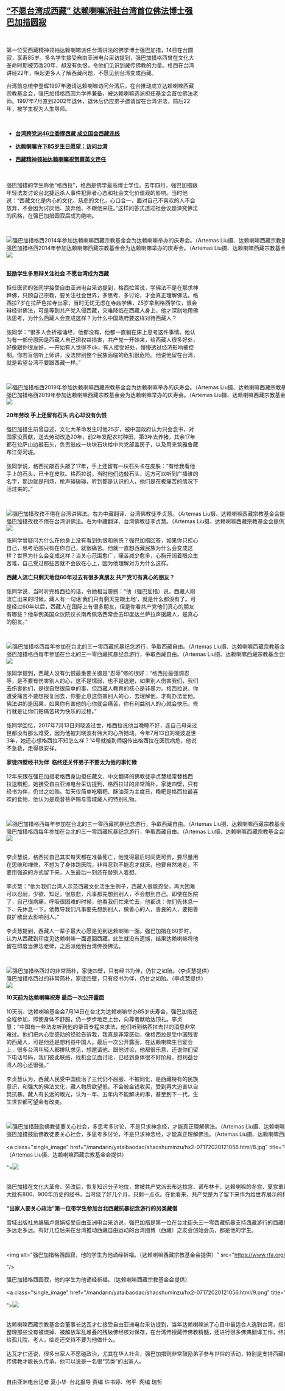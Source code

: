 <!--1595003781000-->
[“不愿台湾成西藏”    达赖喇嘛派驻台湾首位佛法博士强巴加措圆寂](https://www.rfa.org/mandarin/yataibaodao/shaoshuminzu/hx2-07172020121056.html)
------

<p> </p><p>第一位受西藏精神领袖达赖喇嘛派任台湾讲法的佛学博士强巴加措，14日在台圆寂，享寿85岁。多名学生接受自由亚洲电台采访提到，强巴加措格西曾在文化大革命时期被劳改20年，却没有仇恨，令他们见识到藏传佛教的力量。格西在台湾讲经22年，唤起更多人了解西藏问题，不愿见到台湾变成西藏。</p><p>台湾前总统李登辉1997年邀请达赖喇嘛访问台湾后，在台推动成立达赖喇嘛西藏宗教基金会，强巴加措格西因为学养兼备，被达赖喇嘛选派担任基金会首位佛法老师。1997年7月直到2002年退休，退休后仍应弟子邀请留在台湾讲法，前后22年，被学生视为人生导师。</p><p> </p><ul><li><b><a class="external-link" href="http://www.rfa.org/mandarin/yataibaodao/shaoshuminzu/hx1-07082020091138.html">台湾跨党派46立委撑西藏 成立国会西藏连线</a></b></li></ul><ul><li><b><a class="external-link" href="http://www.rfa.org/mandarin/yataibaodao/shaoshuminzu/hx-07052020120510.html">达赖喇嘛许下85岁生日愿望：访问台湾</a></b></li></ul><ul><li><b><a class="external-link" href="http://www.rfa.org/mandarin/yataibaodao/gangtai/hx-01132020111728.html">西藏精神领袖达赖喇嘛祝贺蔡英文连任 </a></b></li></ul><p><br/> <br/> 强巴加措的学生称他“格西拉”，格西是佛学最高博士学位。去年四月，强巴加措跟年轻法友讨论台北捷运杀人事件犯罪者心态和社会文化价值观的影响。当时他说：“西藏文化是内心的文化、慈悲的文化，心口合一，面对自己不喜欢的人不会放弃，不会因为讨厌他、放弃他、不跟他来往。”这样问答式透过社会议题深究佛法的风格，在强巴加措圆寂后成为绝响。</p><p> </p><p><div class="image-inline captioned" style="width:1280px;"><div style="width:1280px;"><img alt="强巴加措格西2014年参加达赖喇嘛西藏宗教基金会为达赖喇嘛举办的庆寿会。（Artemas Liu摄、达赖喇嘛西藏宗教基金会提供）" src="https://www.rfa.org/mandarin/yataibaodao/shaoshuminzu/hx2-07172020121056.html/2.jpg" title="强巴加措格西2014年参加达赖喇嘛西藏宗教基金会为达赖喇嘛举办的庆寿会。（Artemas Liu摄、达赖喇嘛西藏宗教基金会提供）"/></div><div class="image-caption"><span style="width:1280px;">强巴加措格西2014年参加达赖喇嘛西藏宗教基金会为达赖喇嘛举办的庆寿会。（Artemas Liu摄、达赖喇嘛西藏宗教基金会提供）</span><span class="copyright"> </span></div><div id="zoomattribute"><a class="single_image" href="/mandarin/yataibaodao/shaoshuminzu/hx2-07172020121056.html/2.jpg" title="强巴加措格西2014年参加达赖喇嘛西藏宗教基金会为达赖喇嘛举办的庆寿会。（Artemas Liu摄、达赖喇嘛西藏宗教基金会提供）"><img src="/rfa_resources/graphics/icon-zoom.png"/></a></div></div></p><p><br/> <b>鼓励学生多思辩关注社会 不愿台湾成为西藏 </b><br/> <br/> 担任医师的张同学接受自由亚洲电台采访提到，格西拉常说，学佛法不是在那求神拜佛，只顾自己宗教，要关注社会世界，多思考、多讨论，才会真正理解佛法。格西拉7岁在拉萨色拉寺出家，当时无忧无虑在寺庙学佛，25岁拿到格西学位，很会辩经讲佛法，可是等到共产党入侵西藏，灾难降临在西藏人身上，他才深刻地用佛法思考，为什么西藏人会变成这样？为什么中国政府要这样对待西藏人？<br/> <br/> 张同学：“很多人会祈福诵经，他都没有，他都一直躺在床上思考这件事情。他认为有一部份原因是西藏人自己把权益损害，共产党一开始来，给西藏人很多好处，好像跟你很友好，一开始有人觉得不ok，有人接受好处，慢慢透过经济影响被控制。你若盲信听上师讲，没法辨别整个民族面临的危机很危险。他说他留在台湾，就是希望台湾不要跟西藏一样。”</p><p> </p><p><div class="image-inline captioned" style="width:1280px;"><div style="width:1280px;"><img alt="强巴加措格西2019年参加达赖喇嘛西藏宗教基金会为达赖喇嘛举办的庆寿会。（Artemas Liu摄、达赖喇嘛西藏宗教基金会提供）" src="https://www.rfa.org/mandarin/yataibaodao/shaoshuminzu/hx2-07172020121056.html/3.jpg" title="强巴加措格西2019年参加达赖喇嘛西藏宗教基金会为达赖喇嘛举办的庆寿会。（Artemas Liu摄、达赖喇嘛西藏宗教基金会提供）"/></div><div class="image-caption"><span style="width:1280px;">强巴加措格西2019年参加达赖喇嘛西藏宗教基金会为达赖喇嘛举办的庆寿会。（Artemas Liu摄、达赖喇嘛西藏宗教基金会提供）</span><span class="copyright"> </span></div><div id="zoomattribute"><a class="single_image" href="/mandarin/yataibaodao/shaoshuminzu/hx2-07172020121056.html/3.jpg" title="强巴加措格西2019年参加达赖喇嘛西藏宗教基金会为达赖喇嘛举办的庆寿会。（Artemas Liu摄、达赖喇嘛西藏宗教基金会提供）"><img src="/rfa_resources/graphics/icon-zoom.png"/></a></div></div> <b><br/> 20年劳改 手上还留有石头 内心却没有仇恨</b><br/> <br/> 强巴加措生前曾自述，文化大革命发生时他25岁，被中国政府认为只会念书，对国家没贡献，送去劳动改造20年，前2年发配农村种田，第3年去养猪，其余17年都在拉萨山边敲石头，负责敲成一块块石块给中共党部盖房子，以及用来筑雅鲁藏布江旁河堤。<br/> <br/> 张同学说，格西拉敲石头敲了17年，手上还留有一块石头卡在皮肤：“有给我看他手上的石头，已卡在皮肤。格西拉说，当时他们边敲石头，远方可以听到广播谁的名字，那边就是刑场，枪声碰碰碰，听到都是认识的人，他们是在极痛苦的情况下活过来的。”</p><p> </p><p><div class="image-inline captioned" style="width:1280px;"><div style="width:1280px;"><img alt="强巴加措孜孜不倦在台湾讲佛法。右为中藏翻译、台湾佛教徒李贞慧。（Artemas Liu摄、达赖喇嘛西藏宗教基金会提供）" src="https://www.rfa.org/mandarin/yataibaodao/shaoshuminzu/hx2-07172020121056.html/4.jpg" title="强巴加措孜孜不倦在台湾讲佛法。右为中藏翻译、台湾佛教徒李贞慧。（Artemas Liu摄、达赖喇嘛西藏宗教基金会提供）"/></div><div class="image-caption"><span style="width:1280px;">强巴加措孜孜不倦在台湾讲佛法。右为中藏翻译、台湾佛教徒李贞慧。（Artemas Liu摄、达赖喇嘛西藏宗教基金会提供）</span><span class="copyright"> </span></div><div id="zoomattribute"><a class="single_image" href="/mandarin/yataibaodao/shaoshuminzu/hx2-07172020121056.html/4.jpg" title="强巴加措孜孜不倦在台湾讲佛法。右为中藏翻译、台湾佛教徒李贞慧。（Artemas Liu摄、达赖喇嘛西藏宗教基金会提供）"><img src="/rfa_resources/graphics/icon-zoom.png"/></a></div></div></p><p>张同学曾疑问为什么在他身上没有看到仇恨和创伤？强巴加措回答，如果你只担心自己，思考范围只有在你自己，就很痛苦。他就一直想西藏民族为什么会变成这样？世界为什么会变成这样？当关心范围愈广，痛苦减少愈多，心胸开阔着眼众生苦难，自己受过那些苦就不会放在心上，因为他理解对方为什么这样。 <br/> <br/> <b>西藏人流亡只剩天地但60年过去有很多真朋友 共产党可有真心的朋友？</b><br/> <br/> 张同学说，当时听完格西拉的话，令她相当震撼：“他（强巴加措）说，西藏人刚流亡出来的时候，藏人有一句话‘我们只有剩天空跟土地’，就是什么都没有了。可是经过60年以后，西藏人在国际上有很多朋友，但是你看共产党他们真心的朋友有哪些？他举例美国众议院议长南希佩洛西常会去印度达兰萨拉声援藏人，是真心的朋友。”</p><p> </p><p><div class="image-inline captioned" style="width:1280px;"><div style="width:1280px;"><img alt="强巴加措格西每年参加在台北的三一零西藏抗暴纪念游行，争取西藏自由。（Artemas Liu摄、达赖喇嘛西藏宗教基金会提供）" src="https://www.rfa.org/mandarin/yataibaodao/shaoshuminzu/hx2-07172020121056.html/5.jpg" title="强巴加措格西每年参加在台北的三一零西藏抗暴纪念游行，争取西藏自由。（Artemas Liu摄、达赖喇嘛西藏宗教基金会提供）"/></div><div class="image-caption"><span style="width:1280px;">强巴加措格西每年参加在台北的三一零西藏抗暴纪念游行，争取西藏自由。（Artemas Liu摄、达赖喇嘛西藏宗教基金会提供）</span><span class="copyright"> </span></div><div id="zoomattribute"><a class="single_image" href="/mandarin/yataibaodao/shaoshuminzu/hx2-07172020121056.html/5.jpg" title="强巴加措格西每年参加在台北的三一零西藏抗暴纪念游行，争取西藏自由。（Artemas Liu摄、达赖喇嘛西藏宗教基金会提供）"><img src="/rfa_resources/graphics/icon-zoom.png"/></a></div></div></p><p>张同学提到，西藏人没有仇恨最重要关键是“忍辱”修的很好：“格西拉最强调忍辱，是不要有伤害别人的心，这不是懦弱，也不是逃避，如果别人伤害我们，我们去伤害他们，是很自然很简单的事，但西藏人教育的核心是非暴力。格西拉说，你遭受痛苦不要想报复回去，你要止息这伤害别人的心，去理解他，才有办法爱他。佛法讲的是因果，如果你有害他的心你就会痛苦，你有利益别人的心就会快乐。修行就是让你们把痛苦转为快乐的过程。”<br/> <br/> 张同学回忆，2017年7月13日刘晓波过世，格西拉说他当晚睡不好，连自己母亲过世都没有那么难受，因为他被刘晓波有伟大的心所撼动。今年7月13日刘晓波逝世3年，她还心想格西拉不知怎么样？14号就接到师姐传出格西拉在医院病危，他说不急救，走得很安祥。<br/> <br/> <b>家徒四壁经书为伴  临终还关怀弟子不要太为他的事忙碌</b><br/> <br/> 12年来跟在强巴加措老格西身边担任藏文、中文翻译的佛教徒李贞慧经常替格西拉送糌粑，她接受自由亚洲电台采访提到，格西拉过的非常简朴，家徒四壁，只有经书为伴，仍甘之如贻。每天仅简单吃糌粑、酥油茶为主度日，糌粑是格西拉最喜欢的食物，他认为是观音菩萨赐与雪域藏人的特别礼物。</p><p> </p><p><div class="image-inline captioned" style="width:1280px;"><div style="width:1280px;"><img alt="强巴加措格西每年参加在台北的三一零西藏抗暴纪念游行，争取西藏自由。（Artemas Liu摄、达赖喇嘛西藏宗教基金会提供）" src="https://www.rfa.org/mandarin/yataibaodao/shaoshuminzu/hx2-07172020121056.html/6.jpg" title="强巴加措格西每年参加在台北的三一零西藏抗暴纪念游行，争取西藏自由。（Artemas Liu摄、达赖喇嘛西藏宗教基金会提供）"/></div><div class="image-caption"><span style="width:1280px;">强巴加措格西每年参加在台北的三一零西藏抗暴纪念游行，争取西藏自由。（Artemas Liu摄、达赖喇嘛西藏宗教基金会提供）</span><span class="copyright"> </span></div><div id="zoomattribute"><a class="single_image" href="/mandarin/yataibaodao/shaoshuminzu/hx2-07172020121056.html/6.jpg" title="强巴加措格西每年参加在台北的三一零西藏抗暴纪念游行，争取西藏自由。（Artemas Liu摄、达赖喇嘛西藏宗教基金会提供）"><img src="/rfa_resources/graphics/icon-zoom.png"/></a></div></div></p><p><br/> 李贞慧说，格西拉自己其实每天都在准备死亡，他觉得最后时间更可贵，要尽量用在思维和禅修，不想为了身体跑医院，非得忍到不能忍才就医，他要自然地走，不要用强迫的方式留下来，人生最后一刻还在替别人着想。<br/> <br/> 李贞慧：“他为我们台湾人示范西藏文化活生生例子，西藏人很能忍受，再大困难可以忍耐，少欲、知足，很慈悲，凡事都先想到别人，不会想到自己。即使在医院了，自己很病痛，呼吸很困难的时候，他看我们忙来忙去，他都说：你们先休息一下、先休息一下。他教导我们凡事要先想到别人，做善心的人，善良的人，要把善良扩散出去影响别人。”<br/> <br/> 李贞慧提到，西藏人一辈子最大心愿是见到达赖喇嘛一面。强巴加措在60岁时，认为从西藏到印度见达赖喇嘛一面返回西藏，此生就没有遗憾，结果达赖喇嘛将他留在印度当佛法老师，之后派他到台湾传授佛法。</p><p> </p><p><div class="image-inline captioned" style="width:960px;"><div style="width:960px;"><img alt="强巴加措格西过的非常简朴，家徒四壁，只有经书为伴，仍甘之如贻。（李贞慧提供）" src="https://www.rfa.org/mandarin/yataibaodao/shaoshuminzu/hx2-07172020121056.html/7.jpg" title="强巴加措格西过的非常简朴，家徒四壁，只有经书为伴，仍甘之如贻。（李贞慧提供）"/></div><div class="image-caption"><span style="width:960px;">强巴加措格西过的非常简朴，家徒四壁，只有经书为伴，仍甘之如贻。（李贞慧提供）</span><span class="copyright"> </span></div><div id="zoomattribute"><a class="single_image" href="/mandarin/yataibaodao/shaoshuminzu/hx2-07172020121056.html/7.jpg" title="强巴加措格西过的非常简朴，家徒四壁，只有经书为伴，仍甘之如贻。（李贞慧提供）"><img src="/rfa_resources/graphics/icon-zoom.png"/></a></div></div></p><p><b>10天前为达赖喇嘛祝寿 最后一次公开露面</b><br/> <br/> 10天前、达赖喇嘛基金会7月14日在台北为达赖喇嘛举办85岁庆寿会，强巴加措还全程参加，即使身体不舒服，仍一步步地走上台，向尊者献哈达顶礼。李贞慧：“中国有一些法友听到他的录音专程来求法，他们听到格西拉去世的消息非常难过。他们把内心受感动的经验告诉我，我真是非常感动，像格西拉是受中国残害的西藏人，可是他还是想利益中国人。最后一次公开露面，在达赖喇嘛生日宴会上，很多台湾年轻人都排队求见，想邀请他、跟他讨论，他都很乐意，还说你们留下电话号码，我们彼此联络，找机会见面讨论，已经到身体很不好阶段，想利益台湾人的心还很强。”<br/> <br/> 李贞慧认为，西藏人民受中国统治了三代仍不屈服、不被同化，是西藏特有的民族意识，和强大的佛法文化，藏人物质欲望低，不会被金钱收买，受到再大迫害以自焚抗暴。藏人有长远的眼光，认为一年、五年内不能解决的事，甚至到下一代，生生世世都可望会有改变。</p><p> </p><p><div class="image-inline captioned" style="width:1280px;"><div style="width:1280px;"><img alt="强巴加措鼓励佛教徒要关心社会，多思考多讨论，不是只求神念经，才能真正理解佛法。（Artemas Liu摄、达赖喇嘛西藏宗教基金会提供）" src="https://www.rfa.org/mandarin/yataibaodao/shaoshuminzu/hx2-07172020121056.html/8.jpg" title="强巴加措鼓励佛教徒要关心社会，多思考多讨论，不是只求神念经，才能真正理解佛法。（Artemas Liu摄、达赖喇嘛西藏宗教基金会提供）"/></div><div class="image-caption"><span style="width:1280px;">强巴加措鼓励佛教徒要关心社会，多思考多讨论，不是只求神念经，才能真正理解佛法。（Artemas Liu摄、达赖喇嘛西藏宗教基金会提供）</span><span class="copyright"> </span></div><div id="zoomattribute"><a class="single_image" href="/mandarin/yataibaodao/shaoshuminzu/hx2-07172020121056.html/8.jpg" title="强巴加措鼓励佛教徒要关心社会，多思考多讨论，不是只求神念经，才能真正理解佛法。（Artemas Liu摄、达赖喇嘛西藏宗教基金会提供）"><img src="/rfa_resources/graphics/icon-zoom.png"/></a></div></div></p><p><br/> 强巴加措在文化大革命、劳改后，恢复知识分子地位，曾被共产党派去布达拉宫、诺布林卡，达赖喇嘛的冬宫、夏宫重建西藏经书和历史文物研究。强巴加措曾说，共产党不让藏人念佛经，在文革时期，烧掉大批有800、900年历史的经书，当时烧了好几个月，只剩一点点。在他看来，共产党是为了留下来作为给世界展示的样版。<br/> <br/> <b>“出家人要关心政治”第一位带学生参加台北西藏抗暴纪念游行的另类藏僧</b><br/> <br/> 雪域出版社总编辑卢惠娟接受自由亚洲电台采访说，强巴加措是第一位在台北街头三一零西藏抗暴支持西藏游行的西藏僧侣，每年他都带着台湾学生全程走，这几年年纪虽大还是会到场，在侍者搀扶下，能走多远走多远。有好几位后来在台湾推动西藏自由运动的台湾图博（西藏）之友会创始会员，都是他的学生。</p><p> </p><p><div class="image-inline captioned" style="width:1924px;"><div style="width:1924px;"><img alt="强巴加措格西圆寂，他的学生为他诵经祈福。（达赖喇嘛西藏宗教基金会提供）" src="https://www.rfa.org/mandarin/yataibaodao/shaoshuminzu/hx2-07172020121056.html/9.png" title="强巴加措格西圆寂，他的学生为他诵经祈福。（达赖喇嘛西藏宗教基金会提供）"/></div><div class="image-caption"><span style="width:1924px;">强巴加措格西圆寂，他的学生为他诵经祈福。（达赖喇嘛西藏宗教基金会提供）</span><span class="copyright"> </span></div><div id="zoomattribute"><a class="single_image" href="/mandarin/yataibaodao/shaoshuminzu/hx2-07172020121056.html/9.png" title="强巴加措格西圆寂，他的学生为他诵经祈福。（达赖喇嘛西藏宗教基金会提供）"><img src="/rfa_resources/graphics/icon-zoom.png"/></a></div></div><br/> 达赖喇嘛西藏宗教基金会董事长达瓦才仁接受自由亚洲电台采访提到，当年达赖喇嘛派了心目中最适合人选到台湾，指示他要讲佛典最核心的哲学，而不是介绍那些仪式或火供等。强巴加措能够在西藏，重新整理那些没有被烧掉、被解放军乱堆叠的残破佛经核对保存，在台湾传授藏传佛教精髓，还进行很多佛典翻译工作，终其一生做的都是为西藏宗教文化播种的事业。他不支薪，还把弟子供养多出生活所需都捐给孤儿院、老人，临走还交待不要为他做什么。<br/> <br/> 达瓦才仁还说，很多出家人不愿碰政治，尤其在华人社会，强巴加措则非常鼓励弟子参与世俗的活动，特别是支持西藏自由的运动，这是从“护教”的精神出发。老格西认为，只有在能自由传播宗教的社会，藏传佛教才能长久传承，他可以说是一名很“另类”的出家人。<br/> <br/> <br/> 自由亚洲电台记者 夏小华  台北报导 责编 许书婷、何平  网编 瑞哲</p>
